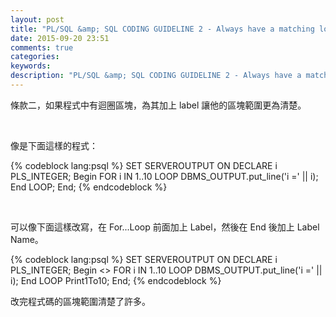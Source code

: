 ```yaml
---
layout: post
title: "PL/SQL &amp; SQL CODING GUIDELINE 2 - Always have a matching loop or block label"
date: 2015-09-20 23:51
comments: true
categories: 
keywords: 
description: "PL/SQL &amp; SQL CODING GUIDELINE 2 - Always have a matching loop or block label"
---
```


條款二，如果程式中有迴圈區塊，為其加上 label 讓他的區塊範圍更為清楚。

<!-- More -->

<br/>


像是下面這樣的程式：  

{% codeblock lang:psql %}
SET SERVEROUTPUT ON
DECLARE
    i PLS_INTEGER;
Begin
    FOR i IN 1..10
    LOOP
        DBMS_OUTPUT.put_line('i =' || i);
    End LOOP;
End;
{% endcodeblock %}

<br/>


可以像下面這樣改寫，在 For...Loop  前面加上 Label，然後在 End 後加上 Label Name。

{% codeblock lang:psql %}
SET SERVEROUTPUT ON
DECLARE
    i PLS_INTEGER;
Begin
    <<Print1To10>>
    FOR i IN 1..10
    LOOP
        DBMS_OUTPUT.put_line('i =' || i);
    End LOOP Print1To10;
End;
{% endcodeblock %}

改完程式碼的區塊範圍清楚了許多。
